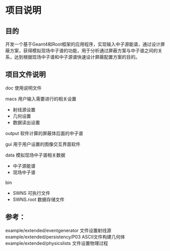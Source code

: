 <!--
 * @Descripttion: 
 * @version: 
 * @Author: Hubery-Lee
 * @Date: 2021-07-14 11:42:06
 * @E-mail: hrbeulh@126.com
 * @LastEditors: Hubery-Lee
 * @LastEditTime: 2021-07-22 19:44:42
-->
# 项目说明



## 目的

开发一个基于Geant4和Root框架的应用程序，实现输入中子源能谱，通过设计屏蔽方案，获得模拟现场中子谱的功能，用于分析通过屏蔽方案与中子谱之间的关系，达到根据现场中子谱和中子源谱快速设计屏蔽配置方案的目的。



## 项目文件说明



doc 使用说明文件

macs 用户输入需要进行的相关设置

- 射线源设置
- 几何设置
- 数据读出设置

output 软件计算的屏蔽体后面的中子谱

gui 用于用户设置的图像交互界面软件



data 模拟现场中子谱相关数据

- 中子源能谱
- 现场中子谱

bin 

- SWNS 可执行文件
- SWNS.root 数据存储文件



## 参考：
example/extended/eventgenerator  文件设置射线源
example/extended/persistency/P03  ASCII文件构建几何体
example/extended/physicslists  文件设置物理过程